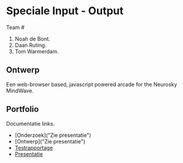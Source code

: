 # Speciale Input - Output
Team #
1. Noah de Bont.
2. Daan Ruting.
3. Tom Warmerdam.

## Ontwerp
Een web-browser based, javascript powered arcade for the Neurosky MindWave.

## Portfolio
Documentatie links.

* [Onderzoek]("Zie presentatie")
* [Ontwerp]("Zie presentatie")
* [Testrapportage]()
* [Presentatie](https://docs.google.com/presentation/d/1NVwYINl9EW2FILzj8P2wubCaKZaoM0UI78wqqmLHbFU/edit?usp=sharing "Go / No Go presentatie")
